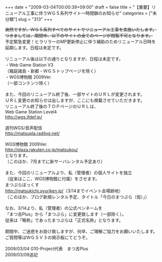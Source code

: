 +++
date = "2009-03-04T00:00:39+09:00"
draft = false
title = "【重要】リニューアル工事に伴うＷＧＳ系列サイト一時閉鎖のお知らせ"
categories = ["未分類"]
slug = "313"
+++

<div><span style="text-decoration: line-through;">突然ですが、ＷＧＳ系列すべてのサイトでリニューアル工事を実施いたします。</span></div>
<div><span style="text-decoration: line-through;">つきましては、期間中、以下のサイトの全てのページが閲覧不可となります。</span></div>
<div>予定緊急変更！ヒラリラーのMP更新停止に伴う補助のためリニューアル日時を延期します。日程は未定です。</div>
&nbsp;
<div>リニューアル後は以下の通りとなりますが、日程は未定です。</div>
<div>・Web Game Station V3</div>
<div>（箱庭諸島・新都・ＷＧＳトップページを除く）</div>
<div>・WGS博物館 2009Ver.</div>
<div>（一部コンテンツ除く）</div>
&nbsp;
<div>また、今回のリニューアル終了後、一部サイトのＵＲＬが変更されます。</div>
<div>ＵＲＬ変更のお知らせは出しますが、ここにも掲載させていただきます。</div>
<div>リニューアル終了後のＴＯＰページのＵＲＬは、</div>
<div>Web Game Station Level4</div>
<div><a class="jump" title="http://wgs.ifdef.jp/" href="/jump/http/wgs.ifdef.jp%2F">http://wgs.ifdef.jp/</a></div>
&nbsp;
<div>週刊WGS/音声配信</div>
<div><a class="jump" title="http://matsupla.radilog.net/" href="/jump/http/matsupla.radilog.net%2F">http://matsupla.radilog.net/</a></div>
&nbsp;
<div>WGS博物館 2009Ver.</div>
<div><a class="jump" title="http://plaza.rakuten.co.jp/matsukou/" href="/jump/http/plaza.rakuten.co.jp%2Fmatsukou%2F">http://plaza.rakuten.co.jp/matsukou/</a></div>
<div>となります。</div>
<div>（このほか、7月までに新サーバレンタル予定あり）</div>
&nbsp;
<div>また、今回のリニューアルより、私（管理者）の個人サイトを独立</div>
<div>（従来はここ、WGS博物館に付属）をさせます。</div>
<div>まつぷらぼっくす</div>
<div><a class="jump" title="http://matsukichi.syuriken.jp/" href="/jump/http/matsukichi.syuriken.jp%2F">http://matsukichi.syuriken.jp/</a>（3/14までイベント会場跡地）</div>
<div>（このほか、ブログ新規レンタル予定、タイトル「今日のまつぷら（仮）」）</div>
&nbsp;
<div>なお、3/14より、私（管理者）の公式ペンネームを</div>
<div>「まつ吉Plus」から「まつぷら」に変更致します（一部除く）。</div>
<div>従来は「略称」であったまつぷらは「正式名称」となります。</div>
&nbsp;
<div>期間中、ご迷惑をお掛け致しますが、何卒、ご理解ご協力をお願いいたします。</div>
<div>ご質問等はＷＧＳＶ３の掲示板にてどうぞ。</div>
&nbsp;
<div>2009/03/04 G10-Project代表　まつ吉Plus</div>
<div>2009/03/09追記</div>

